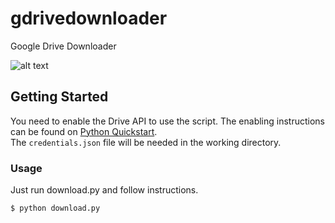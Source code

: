 # gdrivedownloader
Google Drive Downloader

![alt text](https://github.com/duytran1406/gdrivedownloader/blob/master/myDl.png?raw=true)


## Getting Started

You need to enable the Drive API to use the script.
The enabling instructions can be found on [Python Quickstart](https://developers.google.com/drive/api/v3/quickstart/python).<br/>
The `credentials.json` file will be needed in the working directory.

### Usage

Just run download.py and follow instructions.

```
$ python download.py
```
